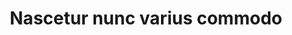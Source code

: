 ---
title: Nascetur nunc varius commodo
image_url: bower_components/fullmotion/images/pic05.jpg
video_url: https://youtu.be/s6zR2T9vn2c
short_description: Interdum amet accumsan placerat commodo ut amet aliquam blandit nunc tempor lobortis nunc non. Mi accumsan.
---